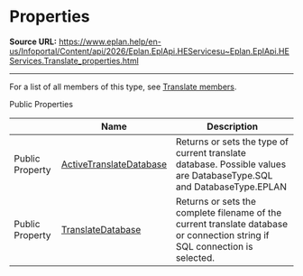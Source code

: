 # Properties

**Source URL:** https://www.eplan.help/en-us/Infoportal/Content/api/2026/Eplan.EplApi.HEServicesu~Eplan.EplApi.HEServices.Translate_properties.html

---

For a list of all members of this type, see [Translate members](Eplan.EplApi.HEServicesu~Eplan.EplApi.HEServices.Translate_members.html).

Public Properties

|  | Name | Description |
| --- | --- | --- |
| Public Property | [ActiveTranslateDatabase](Eplan.EplApi.HEServicesu~Eplan.EplApi.HEServices.Translate~ActiveTranslateDatabase.html) | Returns or sets the type of current translate database. Possible values are DatabaseType.SQL and DatabaseType.EPLAN |
| Public Property | [TranslateDatabase](Eplan.EplApi.HEServicesu~Eplan.EplApi.HEServices.Translate~TranslateDatabase.html) | Returns or sets the complete filename of the current translate database or connection string if SQL connection is selected. |


